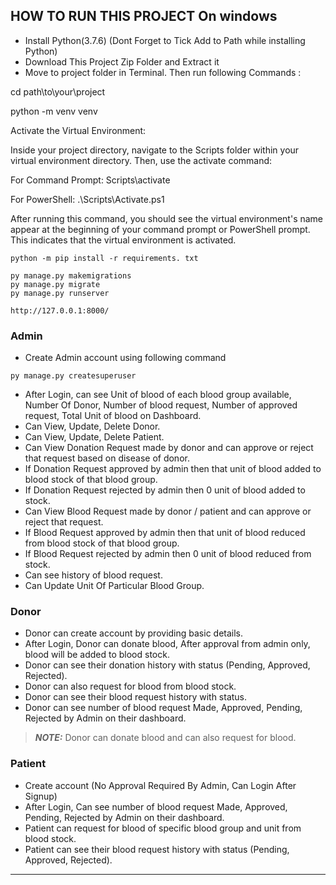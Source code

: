  
## HOW TO RUN THIS PROJECT On windows
- Install Python(3.7.6) (Dont Forget to Tick Add to Path while installing Python)
- Download This Project Zip Folder and Extract it 
- Move to project folder in Terminal. Then run following Commands : 
  
  
cd path\to\your\project


python -m venv venv



Activate the Virtual Environment:

Inside your project directory, navigate to the Scripts folder within your virtual environment directory. Then, use the activate command:

For Command Prompt:
Scripts\activate


For PowerShell:
.\Scripts\Activate.ps1


After running this command, you should see the virtual environment's name appear at the beginning of your command prompt or PowerShell prompt. This indicates that the virtual environment is activated.



```
python -m pip install -r requirements. txt
```

```
py manage.py makemigrations
py manage.py migrate
py manage.py runserver
```

```
http://127.0.0.1:8000/
```






### Admin
- Create Admin account using following command
```
py manage.py createsuperuser
```
- After Login, can see Unit of blood of each blood group available, Number Of Donor, Number of blood request, Number of approved request, Total Unit of blood on Dashboard.
- Can View, Update, Delete Donor.
- Can View, Update, Delete Patient.
- Can View Donation Request made by donor and can approve or reject that request based on disease of donor.
- If Donation Request approved by admin then that unit of blood added to blood stock of that blood group.
- If Donation Request rejected by admin then 0 unit of blood added to stock.
- Can View Blood Request made by donor / patient and can approve or reject that request.
- If Blood Request approved by admin then that unit of blood reduced from blood stock of that blood group.
- If Blood Request rejected by admin then 0 unit of blood reduced from stock.
- Can see history of blood request.
- Can Update Unit Of Particular Blood Group.


### Donor
- Donor can create account by providing basic details.
- After Login, Donor can donate blood, After approval from admin only, blood will be added to blood stock.
- Donor can see their donation history with status (Pending, Approved, Rejected).
- Donor can also request for blood from blood stock.
- Donor can see their blood request history with status.
- Donor can see number of blood request Made, Approved, Pending, Rejected by Admin on their dashboard.
> **_NOTE:_**  Donor can donate blood and can also request for blood.





### Patient
- Create account (No Approval Required By Admin, Can Login After Signup)
- After Login, Can see number of blood request Made, Approved, Pending, Rejected by Admin on their dashboard.
- Patient can request for blood of specific blood group and unit from blood stock.
- Patient can see their blood request history with status (Pending, Approved, Rejected).

---
